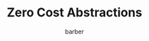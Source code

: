 ---
    title: 'Zero Cost Abstractions'
    pubDate: 2021-04-04
    description: 'In this lightning talk, Michael Barber talks about programming abstractions and how Rust provides high-level constructs that translate to efficient machine code.'
    author: 'barber'
    image:
        src: ''
        alt: ''
    video_url: 'https://youtu.be/mX1BsqTfy6E?si=9D6zAWEbqEsxt0Yg'
    tags: ["rust","2021","performance","efficiency","simd"]
    event_location: 'Online'
    slides_url: 'NULL'
---